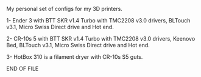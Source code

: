 My personal set of configs for my 3D printers.

1- Ender 3 with BTT SKR v1.4 Turbo with TMC2208 v3.0 drivers, BLTouch v3.1, Micro Swiss Direct drive and Hot end.

2- CR-10s 5 with BTT SKR v1.4 Turbo with TMC2208 v3.0 drivers, Keenovo Bed, BLTouch v3.1, Micro Swiss Direct drive and Hot end.

3- HotBox 310 is a filament dryer with CR-10s S5 guts.

END OF FILE
